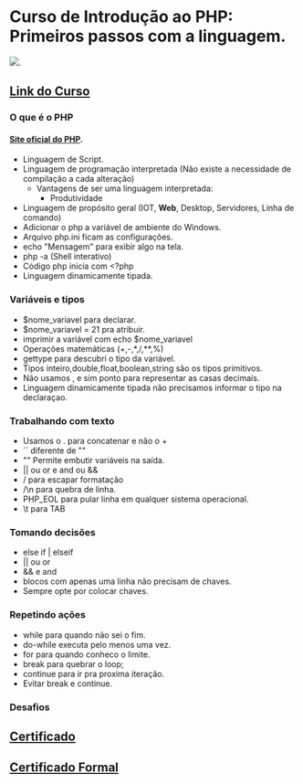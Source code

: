 # Curso de Introdução ao PHP: Primeiros passos com a linguagem.
![](https://www.alura.com.br/assets/api/share/curso-php-primeiros-passos.png).
## [Link do Curso](https://cursos.alura.com.br/course/php-primeiros-passos)

### O que é o PHP
#### [Site oficial do PHP](https://php.net/).
* Linguagem de Script.
* Linguagem de programação interpretada (Não existe a necessidade de compilação a cada alteração)
  * Vantagens de ser uma linguagem interpretada:
    * Produtividade
* Linguagem de propósito geral (IOT, **Web**, Desktop, Servidores, Linha de comando)
* Adicionar o php a variável de ambiente do Windows.
* Arquivo php.ini ficam as configurações.
* echo "Mensagem" para exibir algo na tela.
* php -a (Shell interativo)
* Código php inicia com <?php
* Linguagem dinamicamente tipada.

### Variáveis e tipos
* $nome_variavel para declarar.
* $nome_variavel = 21 pra atribuir.
* imprimir a variável com echo $nome_variavel
* Operações matemáticas (+,-,*,/,**,%)
* gettype para descubri o tipo da variável.
* Tipos inteiro,double,float,boolean,string são os tipos primitivos.
* Não usamos , e sim ponto para representar as casas decimais.
* Linguagem dinamicamente tipada não precisamos informar o tipo na declaraçao.


### Trabalhando com texto
* Usamos o . para concatenar e não o +
* ´´ diferente de ""
* "" Permite embutir variáveis na saída.
* || ou or e and ou &&
* / para escapar formatação
* /\n para quebra de linha.
* PHP_EOL para pular linha em qualquer sistema operacional.
* \t para TAB

### Tomando decisões
* else if | elseif
* || ou or
* && e and
* blocos com apenas uma linha não precisam de chaves.
* Sempre opte por colocar chaves.

### Repetindo ações
* while para quando não sei o fim.
* do-while executa pelo menos uma vez.
* for para quando conheco o limite.
* break para quebrar o loop;
* continue para ir pra proxima iteração.
* Evitar break e continue.

### Desafios

## [Certificado](https://cursos.alura.com.br/certificate/maisongalvao/php-primeiros-passos)
## [Certificado Formal](https://cursos.alura.com.br/user/maisongalvao/course/php-primeiros-passos/formalCertificate)







